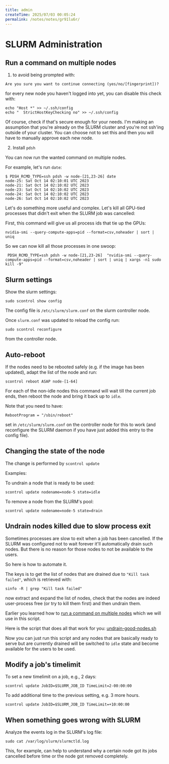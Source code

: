 ```yaml
---
title: admin
createTime: 2025/07/03 00:05:24
permalink: /notes/notes/gr91lu6r/
---
```

# SLURM Administration


## Run a command on multiple nodes

1. to avoid being prompted with:
```
Are you sure you want to continue connecting (yes/no/[fingerprint])?
```
for every new node you haven't logged into yet, you can disable this check with:
```
echo "Host *" >> ~/.ssh/config
echo "  StrictHostKeyChecking no" >> ~/.ssh/config
```

Of course, check if that's secure enough for your needs. I'm making an assumption that you're already on the SLURM cluster and you're not ssh'ing outside of your cluster. You can choose not to set this and then you will have to manually approve each new node.

2. Install `pdsh`

You can now run the wanted command on multiple nodes.

For example, let's run `date`:

```
$ PDSH_RCMD_TYPE=ssh pdsh -w node-[21,23-26] date
node-25: Sat Oct 14 02:10:01 UTC 2023
node-21: Sat Oct 14 02:10:02 UTC 2023
node-23: Sat Oct 14 02:10:02 UTC 2023
node-24: Sat Oct 14 02:10:02 UTC 2023
node-26: Sat Oct 14 02:10:02 UTC 2023
```

Let's do something more useful and complex. Let's kill all GPU-tied processes that didn't exit when the SLURM job was cancelled:

First, this command will give us all process ids that tie up the GPUs:

```
nvidia-smi --query-compute-apps=pid --format=csv,noheader | sort | uniq
```

So we can now kill all those processes in one swoop:

```
 PDSH_RCMD_TYPE=ssh pdsh -w node-[21,23-26]  "nvidia-smi --query-compute-apps=pid --format=csv,noheader | sort | uniq | xargs -n1 sudo kill -9"
```


## Slurm settings

Show the slurm settings:

```
sudo scontrol show config
```

The config file is `/etc/slurm/slurm.conf` on the slurm controller node.

Once `slurm.conf` was updated to reload the config run:
```
sudo scontrol reconfigure
```
from the controller node.



## Auto-reboot

If the nodes need to be rebooted safely (e.g. if the image has been updated), adapt the list of the node and run:

```
scontrol reboot ASAP node-[1-64]
```

For each of the non-idle nodes this command will wait till the current job ends, then reboot the node and bring it back up to `idle`.

Note that you need to have:
```
RebootProgram = "/sbin/reboot"
```
set in `/etc/slurm/slurm.conf` on the controller node for this to work (and reconfigure the SLURM daemon if you have just added this entry to the config file).


## Changing the state of the node

The change is performed by `scontrol update`

Examples:

To undrain a node that is ready to be used:
```
scontrol update nodename=node-5 state=idle
```

To remove a node from the SLURM's pool:
```
scontrol update nodename=node-5 state=drain
```


## Undrain nodes killed due to slow process exit

Sometimes processes are slow to exit when a job has been cancelled. If the SLURM was configured not to wait forever it'll automatically drain such nodes. But there is no reason for those nodes to not be available to the users.

So here is how to automate it.

The keys is to get the list of nodes that are drained due to `"Kill task failed"`, which is retrieved with:

```
sinfo -R | grep "Kill task failed"
```

now extract and expand the list of nodes, check that the nodes are indeed user-process free (or try to kill them first) and then undrain them.

Earlier you learned how to [run a command on multiple nodes](#run-a-command-on-multiple-nodes) which we will use in this script.

Here is the script that does all that work for you: [undrain-good-nodes.sh](./undrain-good-nodes.sh)

Now you can just run this script and any nodes that are basically ready to serve but are currently drained will be switched to `idle` state and become available for the users to be used.


## Modify a job's timelimit

To set a new timelimit on a job, e.g., 2 days:
```
scontrol update JobID=$SLURM_JOB_ID TimeLimit=2-00:00:00
```

To add additional time to the previous setting, e.g. 3 more hours.
```
scontrol update JobID=$SLURM_JOB_ID TimeLimit=+10:00:00
```

## When something goes wrong with SLURM

Analyze the events log in the SLURM's log file:
```
sudo cat /var/log/slurm/slurmctld.log
```

This, for example, can help to understand why a certain node got its jobs cancelled before time or the node got removed completely.
